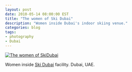```yaml
---
layout: post
date: 2010-05-14 08:00:00 EST
title: "The women of Ski Dubai"
description: "Women inside Dubai's indoor skiing venue."
categories: blog
tags:
- photography
- Dubai
---
```


<a href="http://www.flickr.com/photos/colemanm/4399584935/"><img src="http://farm5.staticflickr.com/4021/4399584935_20326028b8.jpg" alt="The women of SkiDubai" /></a>


Women inside <a href="http://www.skidxb.com/">Ski Dubai</a> facility. Dubai, UAE.
